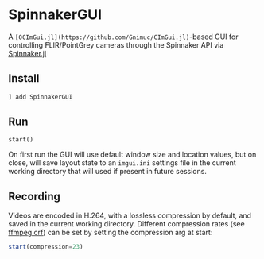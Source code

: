 # SpinnakerGUI

A `[0CImGui.jl](https://github.com/Gnimuc/CImGui.jl)`-based GUI for controlling FLIR/PointGrey cameras through the Spinnaker API via [Spinnaker.jl](https://github.com/samuelpowell/Spinnaker.jl)

## Install
```julia
] add SpinnakerGUI
```

## Run
```
start()
```
On first run the GUI will use default window size and location values, but on close, will save layout state to an `imgui.ini` settings file in the current working directory that will used if present in future sessions.

## Recording
Videos are encoded in H.264, with a lossless compression by default, and saved in the current working directory. Different compression rates (see [ffmpeg crf](https://trac.ffmpeg.org/wiki/Encode/H.264)) can be set by setting the compression arg at start:
```julia
start(compression=23)
```
